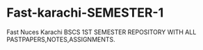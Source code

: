# Fast-karachi-SEMESTER-1
Fast Nuces Karachi BSCS 1ST SEMESTER REPOSITORY WITH ALL PASTPAPERS,NOTES,ASSIGNMENTS.
